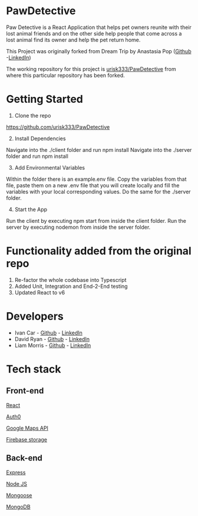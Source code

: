 # PawDetective

Paw Detective is a React Application that helps pet owners reunite with their lost animal friends and on the other side help people that come across a lost animal find its owner and help the pet return home.

This Project was originally forked from Dream Trip by Anastasia Pop ([Github](https://github.com/Natasa410) -[LinkedIn](https://www.linkedin.com/in/anastasia-papaioannou410/))

The working repository for this project is [urisk333/PawDetective](https://github.com/urisk333/PawDetective) from where this particular repository has been forked.


# Getting Started

1. Clone the repo

https://github.com/urisk333/PawDetective

2. Install Dependencies 

Navigate into the ./client folder and run npm install
Navigate into the ./server folder and run npm install

3. Add Environmental Variables

Within the folder there is an example.env file. Copy the variables from that file, paste them on a new .env file that you will create locally and fill the variables with your local corresponding values.
Do the same for the ./server folder.

4. Start the App

Run the client by executing npm start from inside the client folder. Run the server by executing nodemon from inside the server folder.


# Functionality added from the original repo

1. Re-factor the whole codebase into Typescript
2. Added Unit, Integration and End-2-End testing
3. Updated React to v6

# Developers
- Ivan Car - [Github](https://github.com/urisk333) - [LinkedIn](https://www.linkedin.com/in/ivan-car/)
- David Ryan - [Github](https://github.com/djr319) - [LinkedIn](https://www.linkedin.com/in/pilotdavidryan/)
- Liam Morris - [Github](https://github.com/Aothe) - [LinkedIn](https://github.com/Aothe)


# Tech stack

## Front-end

[React](https://reactjs.org/)

[Auth0](https://auth0.com/)

[Google Maps API](https://developers.google.com/maps)

[Firebase storage](https://firebase.google.com/)

## Back-end

[Express](https://expressjs.com/)

[Node JS](https://nodejs.org/en/)

[Mongoose](https://mongoosejs.com/)

[MongoDB](https://www.mongodb.com/)
